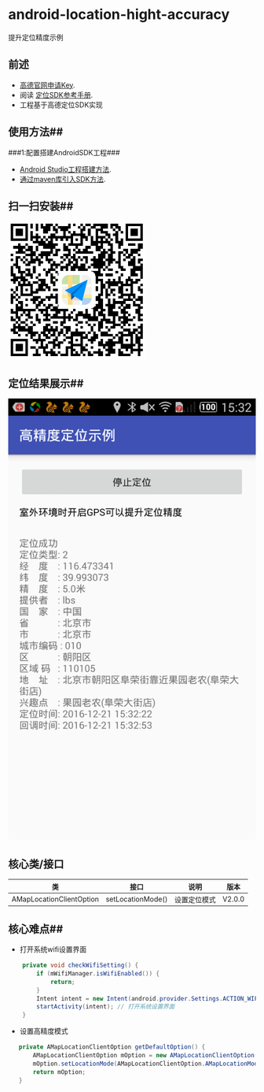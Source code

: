 # android-location-hight-accuracy
提升定位精度示例

## 前述 ##
- [高德官网申请Key](http://lbs.amap.com/dev/#/).
- 阅读
  [定位SDK参考手册](http://a.amap.com/lbs/static/unzip/Android_Location_Doc/index.html).
- 工程基于高德定位SDK实现

## 使用方法##
###1:配置搭建AndroidSDK工程###
- [Android Studio工程搭建方法](http://lbs.amap.com/api/android-sdk/guide/creat-project/android-studio-creat-project/#add-jars).
- [通过maven库引入SDK方法](http://lbsbbs.amap.com/forum.php?mod=viewthread&tid=18786).

## 扫一扫安装##

 ![Screenshot](https://github.com/amap-demo/android-drive-route-plan/blob/master/resource/download.png)

## 定位结果展示##

 ![Screenshot](https://github.com/amap-demo/android-location-hight-accuracy/blob/master/resource/Screenshot.png?raw=true)
 
## 核心类/接口 ##
| 类    | 接口  | 说明   | 版本  |
| -----|:-----:|:-----:|:-----:|
|AMapLocationClientOption|	setLocationMode()|设置定位模式|V2.0.0|

## 核心难点##
- 打开系统wifi设置界面

```java
    private void checkWifiSetting() {
        if (mWifiManager.isWifiEnabled()) {
            return;
        }
        Intent intent = new Intent(android.provider.Settings.ACTION_WIFI_SETTINGS);
        startActivity(intent); // 打开系统设置界面
    }
```

- 设置高精度模式
 
 ```java
    private AMapLocationClientOption getDefaultOption() {
        AMapLocationClientOption mOption = new AMapLocationClientOption();
        mOption.setLocationMode(AMapLocationClientOption.AMapLocationMode.Hight_Accuracy);
        return mOption;
    }
 ```
